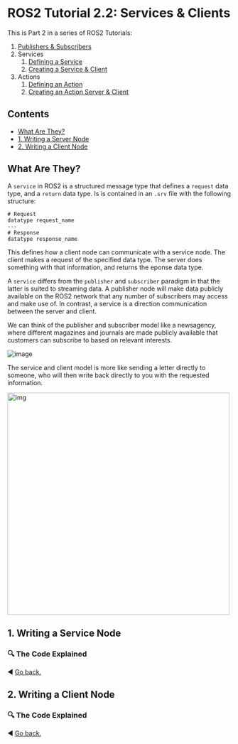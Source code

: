 # ROS2 Tutorial 2.2: Services & Clients

This is Part 2 in a series of ROS2 Tutorials:
1. [Publishers & Subscribers](https://github.com/Woolfrey/tutorial_publisher_subscriber)
2. Services
     1. [Defining a Service](https://github.com/Woolfrey/tutorial_service_definition)
     2. [Creating a Service & Client](https://github.com/Woolfrey/tutorial_service_client)
4. Actions
     1. [Defining an Action](https://github.com/Woolfrey/tutorial_action_definition)
     2. [Creating an Action Server & Client](https://github.com/Woolfrey/tutorial_action_server)
        
## Contents
- [What Are They?](#what-are-they)
- [1. Writing a Server Node](#writing-a-server-node)
- [2. Writing a Client Node](#writing-a-client-node)

## What Are They?

A `service` in ROS2 is a structured message type that defines a `request` data type, and a `return` data type. Is is contained in an `.srv` file with the following structure:
```
# Request
datatype request_name
---
# Response
datatype response_name
```
This defines how a client node can communicate with a service node. The client makes a request of the specified data type. The server does something with that information, and returns the eponse data type.

A `service` differs from the `publisher` and `subscriber` paradigm in that the latter is suited to streaming data. A publisher node will make data publicly available on the ROS2 network that any number of subscribers may access and make use of. In contrast, a service is a direction communication between the server and client.

We can think of the publisher and subscriber model like a newsagency, where different magazines and journals are made publicly available that customers can subscribe to based on relevant interests.

![image](https://github.com/Woolfrey/tutorial_service_definition/assets/62581255/5ee507a5-65cb-4eac-9466-4b4e3efc96e5)

The service and client model is more like sending a letter directly to someone, who will then write back directly to you with the requested information.

<img src="https://github.com/Woolfrey/tutorial_service_definition/assets/62581255/6fa5991a-1272-4ddd-960a-dee4ec8a3217" alt="img" width="500" height="auto">

## 1. Writing a Service Node

### :mag: The Code Explained

:arrow_backward: [Go back.](#ros2-tutorial-22-service--clients)

## 2. Writing a Client Node

### :mag: The Code Explained

:arrow_backward: [Go back.](#ros2-tutorial-22-service--clients)
